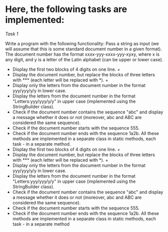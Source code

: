 # Here, the following tasks are implemented:

*Task 1*

Write a program with the following functionality:
Pass a string as input (we will assume that this is some standard document number in a given format).
The document number has the format xxxx-yyy-xxxx-yyy-xyxy, where x is any digit, and y is a letter of the Latin alphabet (can be upper or lower case).
- Display the first two blocks of 4 digits on one line. +
- Display the document number, but replace the blocks of three letters with *** (each letter will be replaced with *). +
 - Display only the letters from the document number in the format yyy/yyy/y/y in lower case.
- Display the letters from the document number in the format "Letters:yyy/yyy/y/y" in upper case (implemented using the StringBuilder class).
- Check if the document number contains the sequence "abc" and display a message whether it does or not (moreover, abc and ABC are considered the same sequence).
- Check if the document number starts with the sequence 555.
- Check if the document number ends with the sequence 1a2b.
All these methods are implemented in a separate class in static methods, each task - in a separate method.
- Display the first two blocks of 4 digits on one line. +
- Display the document number, but replace the blocks of three letters with *** (each letter will be replaced with *). +
- Display only the letters from the document number in the format yyy/yyy/y/y in lower case.
- Display the letters from the document number in the format "Letters:yyy/yyy/y/y" in upper case (implemented using the StringBuilder class).
- Check if the document number contains the sequence "abc" and display a message whether it does or not (moreover, abc and ABC are considered the same sequence).
- Check if the document number starts with the sequence 555.
 - Check if the document number ends with the sequence 1a2b.
 All these methods are implemented in a separate class in static methods, each task - in a separate method

